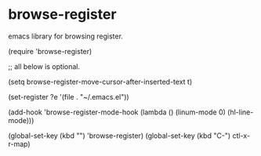 # browse-register
emacs library for browsing register.

(require 'browse-register)

;; all below is optional.

(setq browse-register-move-cursor-after-inserted-text t)

(set-register ?e '(file . "~/.emacs.el"))

(add-hook 'browse-register-mode-hook
  (lambda ()
    (linum-mode 0)
    (hl-line-mode)))

(global-set-key (kbd "<f10>") 'browse-register)
(global-set-key (kbd "C-<f10>") ctl-x-r-map)
